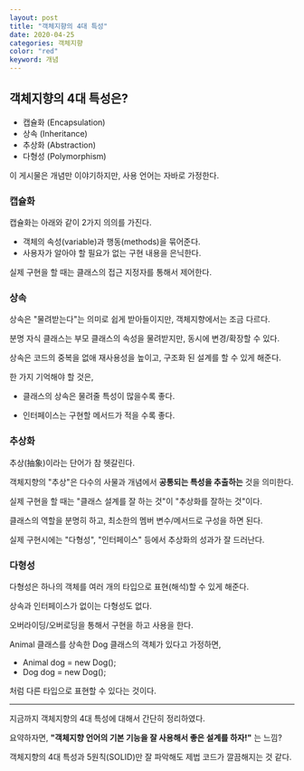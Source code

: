 ```yaml
---
layout: post
title: "객체지향의 4대 특성"
date: 2020-04-25
categories: 객체지향
color: "red"
keyword: 개념
---
```


## 객체지향의 4대 특성은?

- 캡슐화 (Encapsulation)
- 상속 (Inheritance)
- 추상화 (Abstraction)
- 다형성 (Polymorphism)

이 게시물은 개념만 이야기하지만, 사용 언어는 자바로 가정한다.

<!--snippet-->

### 캡슐화

캡슐화는 아래와 같이 2가지 의의를 가진다.

- 객체의 속성(variable)과 행동(methods)을 묶어준다.
- 사용자가 알아야 할 필요가 없는 구현 내용을 은닉한다.

실제 구현을 할 때는 클래스의 접근 지정자를 통해서 제어한다.

### 상속

상속은 "물려받는다"는 의미로 쉽게 받아들이지만, 객체지향에서는 조금 다르다.

분명 자식 클래스는 부모 클래스의 속성을 물려받지만, 동시에 변경/확장할 수 있다.

상속은 코드의 중복을 없애 재사용성을 높이고, 구조화 된 설계를 할 수 있게 해준다.

한 가지 기억해야 할 것은,

- 클래스의 상속은 물려줄 특성이 많을수록 좋다.

- 인터페이스는 구현할 메서드가 적을 수록 좋다.

### 추상화

추상(抽象)이라는 단어가 참 헷갈린다.

객체지향의 "추상"은 다수의 사물과 개념에서 **공통되는 특성을 추출하는** 것을 의미한다.

실제 구현을 할 때는 "클래스 설계를 잘 하는 것"이 "추상화를 잘하는 것"이다.

클래스의 역할을 분명히 하고, 최소한의 멤버 변수/메서드로 구성을 하면 된다.

실제 구현시에는 "다형성", "인터페이스" 등에서 추상화의 성과가 잘 드러난다.

### 다형성

다형성은 하나의 객체를 여러 개의 타입으로 표현(해석)할 수 있게 해준다.

상속과 인터페이스가 없이는 다형성도 없다.

오버라이딩/오버로딩을 통해서 구현을 하고 사용을 한다.

Animal 클래스를 상속한 Dog 클래스의 객체가 있다고 가정하면,

- Animal dog = new Dog();
- Dog dog = new Dog();

처럼 다른 타입으로 표현할 수 있다는 것이다.

***

지금까지 객체지향의 4대 특성에 대해서 간단히 정리하였다.

요약하자면, **"객체지향 언어의 기본 기능을 잘 사용해서 좋은 설계를 하자!"** 는 느낌?

객체지향의 4대 특성과 5원칙(SOLID)만 잘 파악해도 제법 코드가 깔끔해지는 것 같다.
